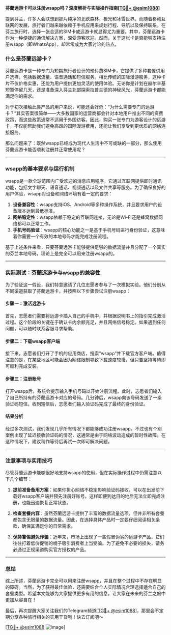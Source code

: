 **芬蘭远游卡可以注册wsapp吗？深度解析与实际操作指南[[TG💪+ @esim1088](https://t.me/s/esim1088)]**

提到芬兰，许多人会联想到那片纯净的北欧森林、极光和冰雪世界。而随着移动互联网的发展，旅行者们越来越依赖于手机应用来规划行程、导航以及保持联系。在芬兰旅行时，选择一张合适的SIM卡或远游卡就显得尤为重要。其中，芬蘭远游卡作为一种便捷的通信解决方案，深受游客欢迎。然而，关于这张卡是否能够支持注册wsapp（即WhatsApp），却常常成为大家讨论的热点。

### 什么是芬蘭远游卡？

芬蘭远游卡是一种专门为短期旅行者设计的预付费SIM卡，它提供了多种套餐供用户选择，包括数据流量、语音通话和短信服务。相比传统的国际漫游服务，这种卡片不仅价格实惠，还能为用户提供更加灵活的使用体验。无论你是计划在赫尔辛基短暂停留几天，还是准备深入芬兰北部探索拉普兰德的神秘风光，芬蘭远游卡都能满足你的需求。

对于初次接触此类产品的用户来说，可能还会好奇：“为什么需要专门的远游卡？”其实答案很简单——大多数国家的运营商都会针对本地用户推出不同的资费政策，而这些政策通常不适用于外国访客。因此，购买一张专门为游客设计的远游卡，不仅能帮助我们避免高昂的国际漫游费用，还能让我们享受到更优质的网络连接服务。

那么问题来了：既然wsapp已经成为现代人生活中不可或缺的一部分，那么使用芬蘭远游卡能否顺利注册并正常使用呢？

---

### wsapp的基本要求与运行机制

wsapp是一款全球范围内广受欢迎的消息应用程序，它通过互联网提供即时通讯功能，包括文字聊天、语音通话、视频通话以及文件共享等服务。为了确保良好的用户体验，wsapp对设备和网络环境有着一定的要求：

1. **设备兼容性**：wsapp支持iOS、Android等多种操作系统，并且要求用户的设备版本达到最低标准。
2. **网络稳定性**：wsapp依赖于稳定的互联网连接，无论是Wi-Fi还是蜂窝数据网络都可以正常工作。
3. **手机号码验证**：wsapp的核心功能之一是基于手机号码进行身份验证，这意味着你需要一个有效的本地号码才能完成注册流程。

基于上述条件来看，只要芬蘭远游卡能够提供足够的数据流量并且分配了一个真实的芬兰本地号码，理论上是完全可以用来注册wsapp的。

---

### 实际测试：芬蘭远游卡与wsapp的兼容性

为了验证这一假设，我们特意邀请了几位志愿者参与了一次模拟实验。他们分别从不同渠道获取了芬蘭远游卡，并按照以下步骤尝试注册wsapp：

#### 步骤一：激活远游卡
首先，志愿者们需要将远游卡插入自己的手机中，并根据说明书上的指引完成激活过程。这个阶段的关键在于确认卡内余额充足，并且网络信号稳定。如果遇到任何问题，可以随时联系客服寻求帮助。

#### 步骤二：下载wsapp客户端
接下来，志愿者们打开了手机的应用商店，搜索“wsapp”并下载官方客户端。值得注意的是，在某些地区可能会因为网络限制导致下载速度较慢，但只要坚持等待即可顺利完成安装。

#### 步骤三：注册账号
打开wsapp后，系统会提示输入手机号码以开始注册流程。此时，志愿者们输入了自己所持有的芬蘭远游卡对应的号码。几分钟后，wsapp向该号码发送了一条验证码短信。收到短信后，志愿者们输入验证码完成了最终的身份验证。

#### 结果分析
经过多次测试，我们发现几乎所有情况下都能够成功注册wsapp。不过也有个别案例出现了延迟接收验证码的情况，这通常是由于网络波动造成的暂时性故障。在这种情况下，建议稍作等待后再试一次即可解决问题。

---

### 注意事项与实用技巧

尽管芬蘭远游卡能够很好地支持wsapp的使用，但在实际操作过程中仍需注意以下几个细节：

1. **提前准备备用方案**：如果你担心网络不稳定影响验证码接收，可以在出发前下载好wsapp客户端并预先注册好账号。这样即便到达目的地后无法立即完成注册，也能迅速恢复正常状态。
   
2. **检查套餐内容**：虽然芬蘭远游卡提供了丰富的数据流量选项，但并非所有套餐都包含无限量的数据流量。因此，在选择具体产品时一定要仔细阅读相关条款，确保其满足你的日常需求。

3. **保持警惕避免诈骗**：近年来，市场上出现了一些假冒伪劣的远游卡产品，它们往往打着低价促销的幌子吸引消费者上当受骗。为了避免不必要的损失，请务必通过正规渠道购买官方授权的产品。

---

### 总结

综上所述，芬蘭远游卡完全可以用来注册wsapp，并且在整个过程中不存在明显的障碍。当然，为了获得最佳体验，还需要结合个人实际情况合理选择适合自己的套餐类型。希望本文能够为大家提供更多有用的信息，让大家在未来的芬兰之旅中更加从容自在！

最后，再次提醒大家关注我们的Telegram频道[[TG💪+ @esim1088](https://t.me/s/esim1088)]，那里会不定期分享各种旅行相关的实用干货哦！快去订阅吧～

[[TG💪+ @esim1088](https://t.me/s/esim1088) ![Image](https://i.postimg.cc/4NQfJmqS/Snipaste-2025-05-13-00-14-12.png)]